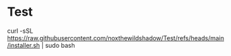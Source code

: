 # Test


curl -sSL https://raw.githubusercontent.com/noxthewildshadow/Test/refs/heads/main/installer.sh | sudo bash
